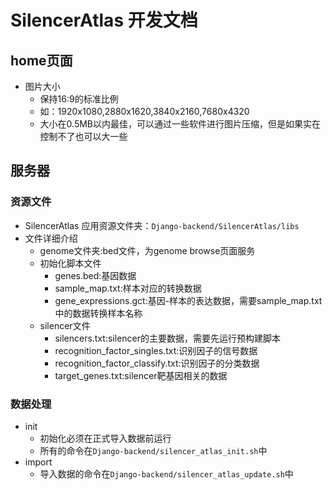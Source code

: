 # SilencerAtlas 开发文档

## home页面

- 图片大小
    - 保持16:9的标准比例
    - 如：1920x1080,2880x1620,3840x2160,7680x4320
    - 大小在0.5MB以内最佳，可以通过一些软件进行图片压缩，但是如果实在控制不了也可以大一些

## 服务器

### 资源文件

- SilencerAtlas 应用资源文件夹：`Django-backend/SilencerAtlas/libs`
- 文件详细介绍
    - genome文件夹:bed文件，为genome browse页面服务
    - 初始化脚本文件
        - genes.bed:基因数据
        - sample_map.txt:样本对应的转换数据
        - gene_expressions.gct:基因-样本的表达数据，需要sample_map.txt中的数据转换样本名称
    - silencer文件
        - silencers.txt:silencer的主要数据，需要先运行预构建脚本
        - recognition_factor_singles.txt:识别因子的信号数据
        - recognition_factor_classify.txt:识别因子的分类数据
        - target_genes.txt:silencer靶基因相关的数据

### 数据处理

- init
    - 初始化必须在正式导入数据前运行
    - 所有的命令在`Django-backend/silencer_atlas_init.sh`中
- import
    - 导入数据的命令在`Django-backend/silencer_atlas_update.sh`中
